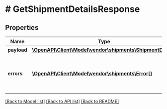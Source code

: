 # # GetShipmentDetailsResponse

## Properties

Name | Type | Description | Notes
------------ | ------------- | ------------- | -------------
**payload** | [**\OpenAPI\Client\Model\vendor\shipments\ShipmentDetails**](ShipmentDetails.md) |  | [optional]
**errors** | [**\OpenAPI\Client\Model\vendor\shipments\Error[]**](Error.md) | A list of error responses returned when a request is unsuccessful. | [optional]

[[Back to Model list]](../../README.md#models) [[Back to API list]](../../README.md#endpoints) [[Back to README]](../../README.md)
